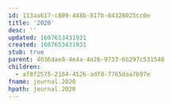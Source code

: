 ```yaml
---
id: 113aa617-c889-448b-817b-84328025cc0e
title: '2020'
desc: ''
updated: 1607653431931
created: 1607653431931
stub: true
parent: 4036dae8-4e4a-4a26-9733-6b297c531548
children:
  - af8f2575-2184-4526-adf8-7765daa7b97e
fname: journal.2020
hpath: journal.2020
---
```



